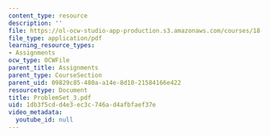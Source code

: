 ```yaml
---
content_type: resource
description: ''
file: https://ol-ocw-studio-app-production.s3.amazonaws.com/courses/18-04-complex-variables-with-applications-fall-1999/1db3f5cdd4e3ec3c746ad4afbfaef37e_ProblemSet_3.pdf
file_type: application/pdf
learning_resource_types:
- Assignments
ocw_type: OCWFile
parent_title: Assignments
parent_type: CourseSection
parent_uid: 09829c85-480a-a14e-8d10-21584166e422
resourcetype: Document
title: ProblemSet_3.pdf
uid: 1db3f5cd-d4e3-ec3c-746a-d4afbfaef37e
video_metadata:
  youtube_id: null
---
```

